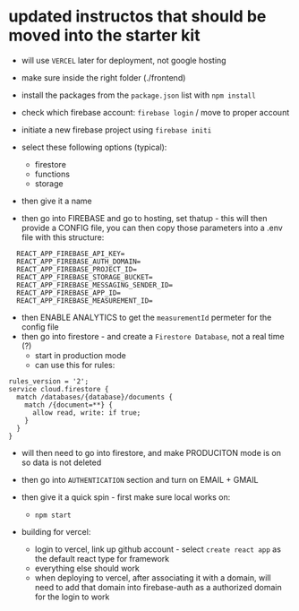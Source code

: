 # updated instructos that should be moved into the starter kit 

- will use `VERCEL` later for deployment, not google hosting 

- make sure inside the right folder (./frontend)
- install the packages from the `package.json` list with `npm install` 
- check which firebase account: `firebase login` / move to proper account
- initiate a new firebase project using `firebase initi` 
- select these following options (typical): 
    - firestore 
    - functions
    - storage
- then give it a name 
- then go into FIREBASE and go to hosting, set thatup - this will then provide a CONFIG file, you can then copy those parameters into a .env file with this structure: 
```
  REACT_APP_FIREBASE_API_KEY= 
  REACT_APP_FIREBASE_AUTH_DOMAIN= 
  REACT_APP_FIREBASE_PROJECT_ID= 
  REACT_APP_FIREBASE_STORAGE_BUCKET= 
  REACT_APP_FIREBASE_MESSAGING_SENDER_ID= 
  REACT_APP_FIREBASE_APP_ID= 
  REACT_APP_FIREBASE_MEASUREMENT_ID= 
```
- then ENABLE ANALYTICS to get the `measurementId` permeter for the config file
- then go into firestore - and create a `Firestore Database`, not a real time (?) 
    - start in production mode 
    - can use this for rules:
```
rules_version = '2';
service cloud.firestore {
  match /databases/{database}/documents {
    match /{document=**} {
      allow read, write: if true;
    }
  }
}
```
- will then need to go into firestore, and make PRODUCITON mode is on so data is not deleted
- then go into `AUTHENTICATION` section and turn on EMAIL + GMAIL 
- then give it a quick spin - first make sure local works on: 
    - `npm start` 
    
    
- building for vercel: 
    - login to vercel, link up github account - select `create react app` as the default react type for framework 
    - everything else should work
    - when deploying to vercel, after associating it with a domain, will need to add that domain into firebase-auth as a authorized domain for the login to work

